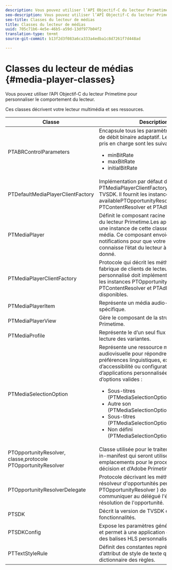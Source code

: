 ```yaml
---
description: Vous pouvez utiliser l’API Objectif-C du lecteur Primetime pour personnaliser le comportement du lecteur.
seo-description: Vous pouvez utiliser l’API Objectif-C du lecteur Primetime pour personnaliser le comportement du lecteur.
seo-title: Classes du lecteur de médias
title: Classes du lecteur de médias
uuid: 705c71b6-4e5e-46b5-a59d-13df977b04f2
translation-type: tm+mt
source-git-commit: b13f2d3f083a6ca333a4edba1c8d7261f7d448ad

---
```



# Classes du lecteur de médias {#media-player-classes}

Vous pouvez utiliser l’API Objectif-C du lecteur Primetime pour personnaliser le comportement du lecteur.

Ces classes décrivent votre lecteur multimédia et ses ressources.

| Classe | Description |
|---|---|
| PTABRControlParameters | Encapsule tous les paramètres de contrôle de débit binaire adaptatif. Les paramètres pris en charge sont les suivants :<ul><li>minBitRate</li><li>maxBitRate</li><li>initialBitRate</li></ul> |
| PTDefaultMediaPlayerClientFactory | Implémentation par défaut de PTMediaPlayerClientFactoryin dans le kit TVSDK. Il fournit les instances availablePTOpportunityResolver, PTContentResolver et PTAdPolicySelector. |
| PTMediaPlayer | Définit le composant racine de la structure du lecteur Primetime.Les applications créent une instance de cette classe pour lire un média. Ce composant envoie des notifications pour que votre application connaisse l’état du lecteur à un moment donné. |
| PTMediaPlayerClientFactory | Protocole qui décrit les méthodes qu’une fabrique de clients de lecteur de médias personnalisé doit implémenter pour fournir les instances PTOpportunityResolver, PTContentResolver et PTAdPolicySelector disponibles. |
| PTMediaPlayerItem | Représente un média audio-vidéo spécifique. |
| PTMediaPlayerView | Gère le composant  de la structure du lecteur Primetime. |
| PTMediaProfile | Représente le  d’un seul flux dans la liste de lecture des variantes. |
| PTMediaSelectionOption | Représente une ressource multimédia audiovisuelle pour répondre à différentes préférences linguistiques, exigences d’accessibilité ou configurations d’applications personnalisées. Types d’options valides :<ul><li>Sous-titres (PTMediaSelectionOptionTypeSubtitle)</li><li>Autre son (PTMediaSelectionOptionTypeAudio)</li><li>Sous-titres (PTMediaSelectionOptionTypeCC)</li><li>Non défini (PTMediaSelectionOptionTypeUndefined)</li></ul> |
| PTOpportunityResolver, classe,protocole PTOpportunityResolver | Classe utilisée pour le traitement de signaux in-manifest qui seront utilisés comme emplacements pour le processus de prise de décision et d’Adobe Primetime. |
| PTOpportunityResolverDelegate | Protocole décrivant les méthodes que le résolveur d&#39;opportunités personnalisé ( PTOpportunityResolver ) doit utiliser pour communiquer au délégué l&#39;état de la résolution de l&#39;opportunité. |
| PTSDK | Décrit la version de TVSDK et ses fonctionnalités. |
| PTSDKConfig | Expose les paramètres généraux de TVSDK et permet à une application de s’abonner à des balises HLS personnalisées. |
| PTTextStyleRule | Définit des constantes représentant les clés d’attribut de style de texte qui forment le dictionnaire des règles. |
